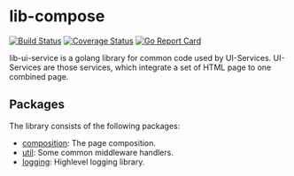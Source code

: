 
# lib-compose

[![Build Status](https://api.travis-ci.org/tarent/lib-compose.svg)](https://travis-ci.org/tarent/lib-compose) [![Coverage Status](https://coveralls.io/repos/tarent/lib-compose/badge.svg?branch=master&service=github)](https://coveralls.io/github/tarent/lib-compose?branch=master) [![Go Report Card](https://goreportcard.com/badge/github.com/tarent/lib-compose)](https://goreportcard.com/report/github.com/tarent/lib-compose)

lib-ui-service is a golang library for common code used by UI-Services.
UI-Services are those services, which integrate a set of HTML page to one combined page.

## Packages
The library consists of the following packages:

- [composition](composition/README.md): The page composition.
- [util](util/README.md): Some common middleware handlers.
- [logging](logging/README.md): Highlevel logging library.
